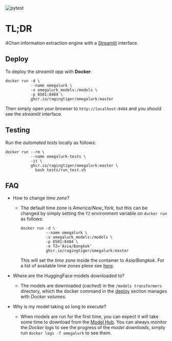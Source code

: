 ![pytest](https://github.com/RagingTiger/OmegaLurk/actions/workflows/pytest.yml/badge.svg)
# TL;DR
4Chan information extraction engine with a [Streamlit](http://streamlit.io)
interface.


## Deploy
To deploy the *streamlit app* with **Docker**:
```
docker run -d \
           --name omegalurk \
           -v omegalurk_models:/models \
           -p 8501:8484 \
           ghcr.io/ragingtiger/omegalurk:master
```
Then simply open your browser to `http://localhost:8484` and you
should see the *streamlit* interface.

## Testing
Run the *automated tests* locally as follows:
```
docker run --rm \
           --name omegalurk-tests \
           -it \
           ghcr.io/ragingtiger/omegalurk:master \
             bash tests/run_test.sh
```

## FAQ
+ How to change *time zone*?
  - The default time zone is *America/New_York*, but this can be changed
    by simply setting the `TZ` environment variable on `docker run` as
    follows:
    ```
    docker run -d \
               --name omegalurk \
               -v omegalurk_models:/models \
               -p 8501:8484 \
               -e TZ='Asia/Bangkok'
               ghcr.io/ragingtiger/omegalurk:master
    ```
    This will set the *time zone* inside the container to *Asia/Bangkok*. For
    a list of available time zones plese see
    [here](https://en.wikipedia.org/wiki/List_of_tz_database_time_zones).
+ Where are the HuggingFace models downloaded to?
  - The models are downloaded (*cached*) in the `/models transformers`
    directory, which the docker command in the [deploy](#deploy) section
    manages with *Docker volumes*.

+ Why is my model taking so long to execute?
  - When models are run for the first time, you can expect it will take some
    time to download from the
    [Model Hub](https://huggingface.co/docs/hub/models-the-hub). You can
    always monitor the *Docker logs* to see the progress of the *model
    downloads*, simply run `docker logs -f omegalurk` to see them.

